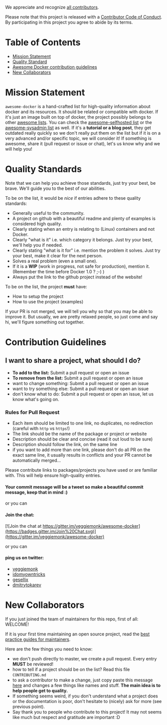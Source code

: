 We appreciate and recognize [all contributors](https://github.com/veggiemonk/awesome-docker/graphs/contributors).

Please note that this project is released with a [Contributor Code of Conduct](https://github.com/veggiemonk/awesome-docker/blob/master/CODE_OF_CONDUCT.md). By participating in this project you agree to abide by its terms.

# Table of Contents

- [Mission Statement](#mission-statement)
- [Quality Standard](#quality-standards)
- [Awesome Docker contribution guidelines](#contribution-guidelines)
- [New Collaborators](#new-collaborators)

# Mission Statement

`awesome-docker` is a hand-crafted list for high-quality information about docker and its resources. It should be related or compatible with docker. If it's just an image built on top of docker, the project possibly belongs to other [awesome lists](https://github.com/sindresorhus/awesome). You can check the [awesome-selfhosted list](https://github.com/Kickball/awesome-selfhosted) or the [awesome-sysadmin list](https://github.com/n1trux/awesome-sysadmin) as well.
If it's a **tutorial or a blog post**, they get outdated really quickly so we don't really put them on the list but if it is on a very advanced and/or specific topic, we will consider it!
If something is awesome, share it (pull request or issue or chat), let's us know why and we will help you!

# Quality Standards

Note that we can help you achieve those standards, just try your best, be brave.
We'll guide you to the best of our abilities.

To be on the list, it would be *nice* if entries adhere to these quality standards:

- Generally useful to the community.
- A project on github with a beautiful readme and plenty of examples is considered high quality.
- Clearly stating when an entry is relating to (Linux) containers and not Docker.
- Clearly "what is it" i.e. which category it belongs. Just try your best, we'll help you if needed.
- Clearly stating "what is it for" i.e. mention the problem it solves. Just try your best, make it clear for the next person.
- Solves a real problem (even a small one).
- If it is a **WIP** (work in progress, not safe for production), mention it. (Remember the time before Docker 1.0 ? ;-) )
- Always put the link to the github project instead of the website!

To be on the list, the project **must** have:

- How to setup the project
- How to use the project (examples)


If your PR is not merged, we will tell you why so that you may be able to improve it.
But usually, we are pretty relaxed people, so just come and say hi, we'll figure something out together.

# Contribution Guidelines

## I want to share a project, what should I do?

- **To add to the list:** Submit a pull request or open an issue
- **To remove from the list:** Submit a pull request or open an issue
- want to change something: Submit a pull request or open an issue
- want to try something else: Submit a pull request or open an issue
- don't know what to do: Submit a pull request or open an issue, let us know what's going on.

### Rules for Pull Request

- Each item should be limited to one link, no duplicates, no redirection (careful with `http` vs `https`!)
- The link should be the name of the package or project or website
- Description should be clear and concise (read it out loud to be sure)
- Description should follow the link, on the same line
- if you want to add more than one link, please don't do all PR on the exact same line, it usually results in conflicts and your PR cannot be automatically merged...

Please contribute links to packages/projects you have used or are familiar with. This will help ensure high-quality entries.


#### Your commit message will be a tweet so make a beautiful commit message, keep that in mind :)

or you can

#### Join the chat:

[![Join the chat at https://gitter.im/veggiemonk/awesome-docker](https://badges.gitter.im/Join%20Chat.svg)](https://gitter.im/veggiemonk/awesome-docker)

or you can

#### ping us on twitter:

* [veggiemonk](https://twitter.com/veggiemonk)
* [idomyowntricks](https://twitter.com/idomyowntricks)
* [gesellix](https://twitter.com/gesellix)
* [dmitrytokarev](https://twitter.com/dmitrytok)

# New Collaborators

If you just joined the team of maintainers for this repo, first of all: WELCOME!

If it is your first time maintaining an open source project, read the [best practice guides for maintainers](https://opensource.guide/best-practices/).

Here are the few things you need to know:
* we don't push directly to master, we create a pull request. Every entry **MUST** be reviewed!
* how to tell if a project should be on the list? Read this file `CONTRIBUTING.md`
* to ask a contributor to make a change, just copy paste this message [here](https://github.com/veggiemonk/awesome-docker/pull/289#issuecomment-285608004) and changes a few things like names and stuff. **The main idea is to help people get to quality.**
* If something seems weird, if you don't understand what a project does or the documentation is poor, don't hesitate to (nicely) ask for more (see previous point).
* Say thank you to people who contribute to this project! It may not seems like much but respect and gratitude are important :D
